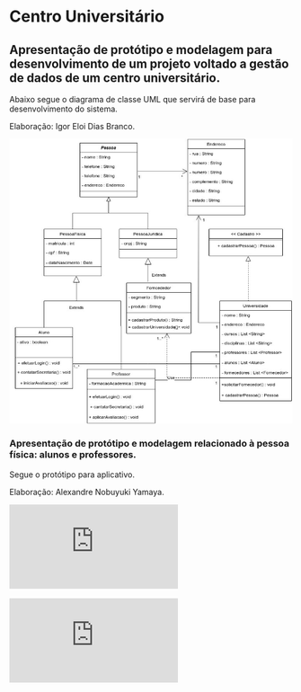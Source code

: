 ﻿# Centro Universitário
## Apresentação de protótipo e modelagem para desenvolvimento de um projeto voltado a gestão de dados de um centro universitário.
Abaixo segue o diagrama de classe UML que servirá de base para desenvolvimento do sistema.

Elaboração: Igor Eloi Dias Branco.


![DiagramaClasse](https://github.com/igoreloidiasbranco/centro_universitario/blob/main/DiagramaClasse.jpg)

### Apresentação de protótipo e modelagem relacionado à pessoa física: alunos e professores.

Segue o protótipo para aplicativo.

Elaboração: Alexandre Nobuyuki Yamaya.

![Representação Pessoa Física](https://github.com/igoreloidiasbranco/centro_universitario/blob/main/Copy%20of%20Prototype%20Template%20(5).PDF)

![Representação Universidade](https://github.com/igoreloidiasbranco/centro_universitario/blob/main/Prototype%20Template%20(2).PDF)
